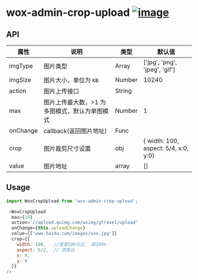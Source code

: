 # wox-admin-crop-upload [![image](https://img.shields.io/npm/v/wox-react-component.svg)](https://www.npmjs.com/package/wox-admin-crop-upload)

## API

| 属性 | 说明 | 类型 | 默认值 |
| ---- | ---- | ---- | ---- |
| imgType | 图片类型 | Array | ['jpg', 'png', 'jpeg', 'gif'] |
| imgSize | 图片大小，单位为 `KB` | Number | 10240 |
| action | 图片上传接口 | String | |
| max | 图片上传最大数，>1 为多图模式，默认为单图模式 | Number | 1 |
| onChange | callback(返回图片地址) | Func | |
| crop | 图片裁剪尺寸设置 | obj | { width: 100, aspect: 5/4, x:0, y:0} |
| value | 图片地址 | array | [] |


## Usage

```javascript
import WoxCropUpload from 'wox-admin-crop-upload';

 <WoxCropUpload
  max={10}
  action='//upload.quimg.com/wximg/gtravel/upload'
  onChange={this.uploadChange}
  value={['www.baidu.com/images/xxx.jpg']}
  crop={{
    width: 100,   //宽度100分比， 即100%
    aspect: 5/2,  // 宽高比
    x: 0,
    y: 0
  }}
/>
```
